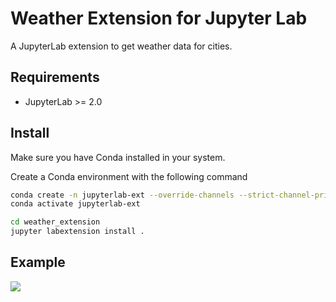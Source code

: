 # Weather Extension for Jupyter Lab

A JupyterLab extension to get weather data for cities.

## Requirements

* JupyterLab >= 2.0

## Install

Make sure you have Conda installed in your system.

Create a Conda environment with the following command

```bash
conda create -n jupyterlab-ext --override-channels --strict-channel-priority -c conda-forge -c jupyterlab cookiecutter nodejs
conda activate jupyterlab-ext
```

```bash
cd weather_extension
jupyter labextension install .
```

## Example
![](https://github.com/aribalam/SWANTasks/blob/assets/ext1_high.gif)
